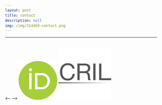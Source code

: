 ```yaml
---
layout: post
title: contact
description: null
img: /img/314469-contact.png
---
```


***

<link rel="stylesheet" href="https://cdn.rawgit.com/jpswalsh/academicons/master/css/academicons.min.css">
<!-- above source for Academicons, such as for ResearchGate, and the like -->

<br>

<span class="contacticon center">
	<a href="mailto:jared.desjardins@colorado.edu" title="Email"><i class="fa fa-envelope-square"></i></a>
	<a href="http://www.researchgate.net/profile/Jared_Desjardins" title="ResearchGate"><i class="ai ai-researchgate-square"></i></a>
	<a href="http://www.linkedin.com/in/jareddesjardins/" title="LinkedIn" target="_blank"><i class="fa fa-linkedin"></i></a>
</span>
<--
<span class="contacticon center">
	<a href="http://www.researchgate.net/profile/Jared_Desjardins" title="ResearchGate"><i class="ai ai-researchgate-square"></i></a>
</span>

<span class="contacticon center">
	<a href="http://www.linkedin.com/in/jareddesjardins/" title="LinkedIn" target="_blank"><i class="fa fa-linkedin"></i></a>
</span>
-->
<span class="contacticon center">
	<a href="http://orcid.org/0000-0002-1462-4928" title="ORCID | 0000-0002-1462-4928" target="_blank"><img src="/img/orcid.png" alt="ORCID | 0000-0002-1462-4928"/></a>
</span>

<span class="contacticon center">
	<a href="http://scholar.colorado.edu/cril/" title="Colorado Research in Linguistics (CRIL)" target="_blank"><img src="/img/CRIL-thumb.png" alt="Colorado Research in Linguistics (CRIL)" style="width:175px;height:175px;"/></a>
</span>

<!--
<span class="contacticon center">
	<a href="http://github.com/jared-desjardins" title="GitHub"><i class="fa fa-github-square"></i></a>
</span>
-->
